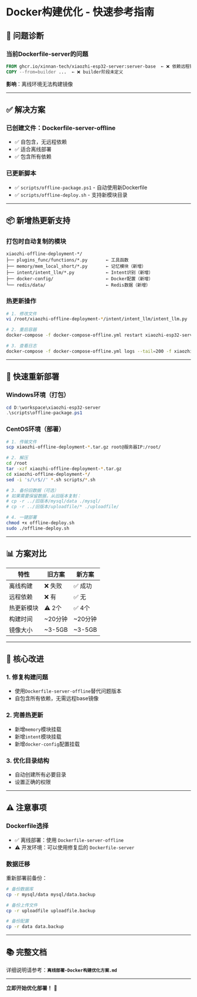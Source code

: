 # Docker构建优化 - 快速参考指南

## 🚨 问题诊断

### **当前Dockerfile-server的问题**
```dockerfile
FROM ghcr.io/xinnan-tech/xiaozhi-esp32-server:server-base  ← ❌ 依赖远程镜像
COPY --from=builder ...  ← ❌ builder阶段未定义
```

**影响**：离线环境无法构建镜像

---

## ✅ 解决方案

### **已创建文件：Dockerfile-server-offline**
- ✅ 自包含，无远程依赖
- ✅ 适合离线部署
- ✅ 包含所有依赖

### **已更新脚本**
- ✅ `scripts/offline-package.ps1` - 自动使用新Dockerfile
- ✅ `scripts/offline-deploy.sh` - 支持新模块目录

---

## 📦 新增热更新支持

### **打包时自动复制的模块**
```
xiaozhi-offline-deployment-*/
├── plugins_func/functions/*.py       ← 工具函数
├── memory/mem_local_short/*.py       ← 记忆模块（新增）
├── intent/intent_llm/*.py            ← Intent识别（新增）
├── docker-config/                    ← Docker配置（新增）
└── redis/data/                       ← Redis数据（新增）
```

### **热更新操作**
```bash
# 1. 修改文件
vi /root/xiaozhi-offline-deployment-*/intent/intent_llm/intent_llm.py

# 2. 重启容器
docker-compose -f docker-compose-offline.yml restart xiaozhi-esp32-server

# 3. 查看日志
docker-compose -f docker-compose-offline.yml logs --tail=200 -f xiaozhi-esp32-server
```

---

## 🚀 快速重新部署

### **Windows环境（打包）**
```powershell
cd D:\workspace\xiaozhi-esp32-server
.\scripts\offline-package.ps1
```

### **CentOS环境（部署）**
```bash
# 1. 传输文件
scp xiaozhi-offline-deployment-*.tar.gz root@服务器IP:/root/

# 2. 解压
cd /root
tar -xzf xiaozhi-offline-deployment-*.tar.gz
cd xiaozhi-offline-deployment-*/
sed -i 's/\r$//' *.sh scripts/*.sh

# 3. 备份旧数据（可选）
# 如果需要保留数据，从旧版本复制：
# cp -r ../旧版本/mysql/data ./mysql/
# cp -r ../旧版本/uploadfile/* ./uploadfile/

# 4. 一键部署
chmod +x offline-deploy.sh
sudo ./offline-deploy.sh
```

---

## 📊 方案对比

| 特性 | 旧方案 | 新方案 |
|------|--------|--------|
| 离线构建 | ❌ 失败 | ✅ 成功 |
| 远程依赖 | ❌ 有 | ✅ 无 |
| 热更新模块 | ⚠️ 2个 | ✅ 4个 |
| 构建时间 | ~20分钟 | ~20分钟 |
| 镜像大小 | ~3-5GB | ~3-5GB |

---

## 🎯 核心改进

### **1. 修复构建问题**
- 使用`Dockerfile-server-offline`替代问题版本
- 自包含所有依赖，无需远程base镜像

### **2. 完善热更新**
- 新增`memory`模块挂载
- 新增`intent`模块挂载
- 新增`docker-config`配置挂载

### **3. 优化目录结构**
- 自动创建所有必要目录
- 设置正确的权限

---

## ⚠️ 注意事项

### **Dockerfile选择**
- ✅ 离线部署：使用 `Dockerfile-server-offline`
- ⚠️ 开发环境：可以使用修复后的 `Dockerfile-server`

### **数据迁移**
重新部署前备份：
```bash
# 备份数据库
cp -r mysql/data mysql/data.backup

# 备份上传文件
cp -r uploadfile uploadfile.backup

# 备份配置
cp -r data data.backup
```

---

## 📚 完整文档

详细说明请参考：**`离线部署-Docker构建优化方案.md`**

---

**立即开始优化部署！** 🚀

